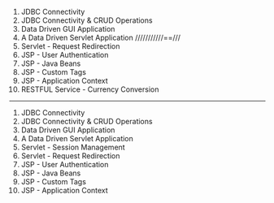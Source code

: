 1. JDBC Connectivity
2. JDBC Connectivity & CRUD Operations
3. Data Driven GUI Application
4. A Data Driven Servlet Application
   ///////////==///
06. Servlet - Request Redirection
7. JSP - User Authentication
8. JSP - Java Beans
9. JSP - Custom Tags
10. JSP - Application Context
11. RESTFUL Service - Currency Conversion 
 ----------------------------------
 01. JDBC Connectivity
 02. JDBC Connectivity & CRUD Operations
03. Data Driven GUI Application
04. A Data Driven Servlet Application
05. Servlet - Session Management
06. Servlet - Request Redirection
07. JSP - User Authentication
08. JSP - Java Beans
09. JSP - Custom Tags
010. JSP - Application Context
